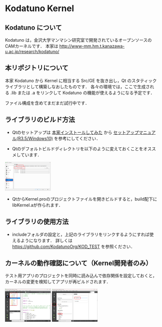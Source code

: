 # Kodatuno Kernel

## Kodatuno について
Kodatuno は，金沢大学マンマシン研究室で開発されているオープンソースのCAMカーネルです．
本家は <http://www-mm.hm.t.kanazawa-u.ac.jp/research/kodatuno/>

## 本リポジトリについて
本家 Kodatuno から Kernel に相当する Src/GE を抜き出し，Qt のスタティックライブラリとして構築しなおしたものです．
各々の環境では，ここで生成される .lib または .a をリンクして Kodatuno の機能が使えるようになる予定です．

ファイル構成を含めてまだまだ試行中です．

## ライブラリのビルド方法

* Qtのセットアップは [本家インストールしてみた](http://www-mm.hm.t.kanazawa-u.ac.jp/research/kodatuno/inst/) から
 [セットアップマニュアル(R3.5/Windows10)](http://www-mm.hm.t.kanazawa-u.ac.jp/research/kodatuno/inst/20220617-01/SetUpGuide_R3.5_win10.pdf) を参考にしてください．

* Qtのデフォルトビルドディレクトリを以下のように変えておくことをオススメしています．

<img src="./QtSetup.png" width="30%">

* QtからKernel.proのプロジェクトファイルを開きビルドすると，build配下にlibKernel.aが作られます．

## ライブラリの使用方法

* includeフォルダの設定と，上記のライブラリをリンクするようにすれば使えるようになります．
詳しくは <https://github.com/KodatunoOrg/KOD_TEST> を参照ください．

## カーネルの動作確認について（Kernel開発者のみ）
テスト用アプリのプロジェクトを同時に読み込んで依存関係を設定しておくと，
カーネルの変更を検知してアプリが再ビルドされます．

<img src="./KernelTest01.png" width="30%">

<img src="./KernelTest02.png" width="30%">
